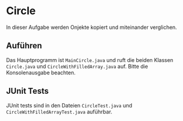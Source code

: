 # Circle

In dieser Aufgabe werden Onjekte kopiert und miteinander verglichen.

## Auführen
Das Hauptprogramm ist `MainCircle.java` und ruft die beiden Klassen `Circle.java` und `CircleWithFilledArray.java` auf. Bitte die Konsolenausgabe beachten.

## JUnit Tests
JUnit tests sind in den Dateien `CircleTest.java` und `CircleWithFilledArrayTest.java` auführbar.
